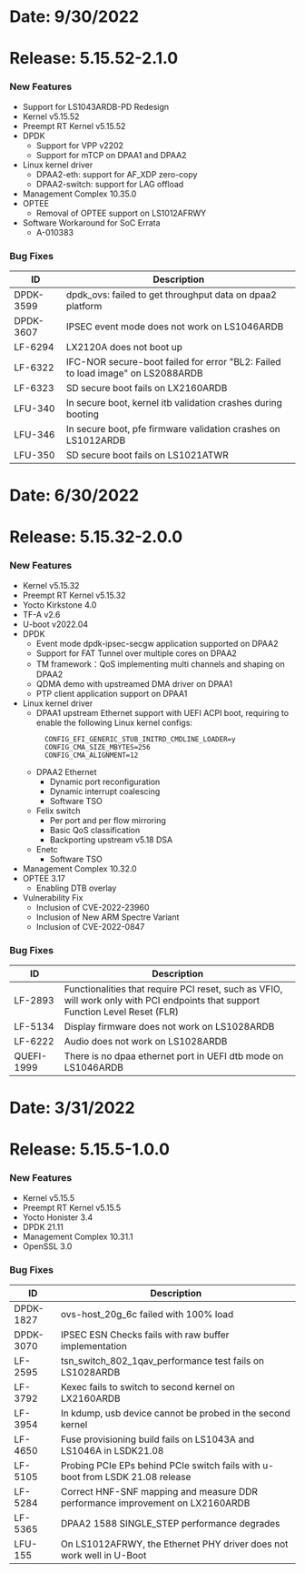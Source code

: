 # Date: 9/30/2022
# Release: 5.15.52-2.1.0
### New Features
- Support for LS1043ARDB-PD Redesign
- Kernel v5.15.52
- Preempt RT Kernel v5.15.52
- DPDK
  - Support for VPP v2202
  - Support for mTCP on DPAA1 and DPAA2
- Linux kernel driver
  - DPAA2-eth: support for AF_XDP zero-copy
  - DPAA2-switch: support for LAG offload
- Management Complex 10.35.0
- OPTEE
  - Removal of OPTEE support on LS1012AFRWY
- Software Workaround for SoC Errata
  - A-010383
### Bug Fixes
| ID    |  Description   |
| --- | --- |
| DPDK-3599 | dpdk_ovs: failed to get throughput data on dpaa2 platform |
| DPDK-3607	| IPSEC event mode does not work on LS1046ARDB |
| LF-6294 | LX2120A does not boot up |
| LF-6322 | IFC-NOR secure-boot failed for error "BL2: Failed to load image" on LS2088ARDB |
| LF-6323 | SD secure boot fails on LX2160ARDB |
| LFU-340 | In secure boot, kernel itb validation crashes during booting |
| LFU-346 | In secure boot, pfe firmware validation crashes on LS1012ARDB |
| LFU-350 | SD secure boot fails on LS1021ATWR |

# Date: 6/30/2022
# Release: 5.15.32-2.0.0
### New Features
- Kernel v5.15.32
- Preempt RT Kernel v5.15.32
- Yocto Kirkstone 4.0
- TF-A v2.6
- U-boot v2022.04
- DPDK
  - Event mode dpdk-ipsec-secgw application supported on DPAA2
  - Support for FAT Tunnel over multiple cores on DPAA2
  - TM framework：QoS implementing multi channels and shaping on DPAA2
  - QDMA demo with upstreamed DMA driver on DPAA1
  - PTP client application support on DPAA1
- Linux kernel driver
  - DPAA1 upstream Ethernet support with UEFI ACPI boot, requiring to enable the following Linux kernel configs:
      ```
        CONFIG_EFI_GENERIC_STUB_INITRD_CMDLINE_LOADER=y
        CONFIG_CMA_SIZE_MBYTES=256
        CONFIG_CMA_ALIGNMENT=12
      ```
  - DPAA2 Ethernet
    - Dynamic port reconfiguration
    - Dynamic interrupt coalescing
    - Software TSO
  - Felix switch
    - Per port and per flow mirroring
    - Basic QoS classification
    - Backporting upstream v5.18 DSA
  - Enetc
    - Software TSO
- Management Complex 10.32.0
- OPTEE 3.17
  - Enabling DTB overlay
- Vulnerability Fix
  - Inclusion of CVE-2022-23960
  - Inclusion of New ARM Spectre Variant
  - Inclusion of CVE-2022-0847
### Bug Fixes
| ID    |  Description   |
| --- | --- |
| LF-2893 | Functionalities that require PCI reset, such as VFIO, will work only with PCI endpoints that support Function Level Reset (FLR) |
| LF-5134    | Display firmware does not work on LS1028ARDB    |
| LF-6222    |  Audio does not work on LS1028ARDB   |
| QUEFI-1999    |  There is no dpaa ethernet port in UEFI dtb mode on LS1046ARDB   |

# Date: 3/31/2022
# Release: 5.15.5-1.0.0
### New Features
- Kernel v5.15.5
- Preempt RT Kernel v5.15.5
- Yocto Honister 3.4
- DPDK 21.11
- Management Complex 10.31.1
- OpenSSL 3.0
### Bug Fixes
| ID    |  Description   |
| --- | --- |
| DPDK-1827    | ovs-host_20g_6c failed with 100% load   |
| DPDK-3070    | IPSEC ESN Checks fails with raw buffer implementation    |
| LF-2595    | tsn_switch_802_1qav_performance test fails on LS1028ARDB    |
| LF-3792    | Kexec fails to switch to second kernel on LX2160ARDB    |
| LF-3954    | In kdump, usb device cannot be probed in the second kernel    |
| LF-4650    | Fuse provisioning build fails on LS1043A and LS1046A in LSDK21.08    |
| LF-5105    | Probing PCIe EPs behind PCIe switch fails with u-boot from LSDK 21.08 release    |
| LF-5284    | Correct HNF-SNF mapping and measure DDR performance improvement on LX2160ARDB   |
| LF-5365    | DPAA2 1588 SINGLE_STEP performance degrades    |
| LFU-155    | On LS1012AFRWY, the Ethernet PHY driver does not work well in U-Boot    |
